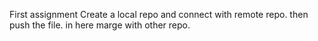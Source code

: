 First assignment 
Create a local repo and connect with remote repo. then push the file. in here marge with other repo.